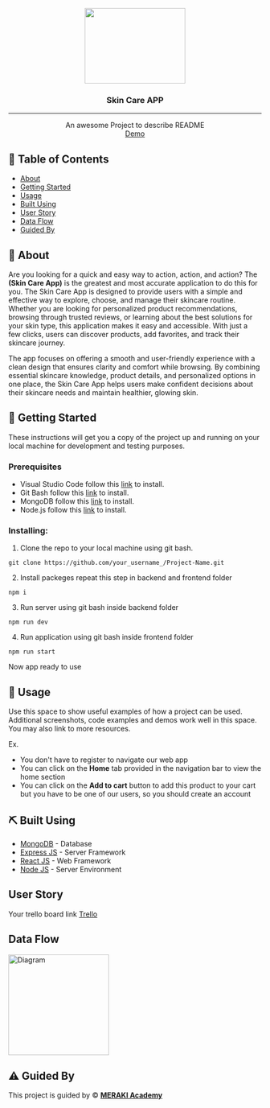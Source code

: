 <p align="center">
<a href="https://www.meraki-academy.org" target="_blank" rel="noopener noreferrer">
 <img width="200px" height="150px" src="https://d1csarkz8obe9u.cloudfront.net/posterpreviews/skincare-%26-hair-free-logo-design-template-7570ef196bb39d2f49a2ac9bf7900df2_screen.jpg?ts=1710345189">
 </a>
</p>

<h3 align="center">Skin Care APP
</h3>

---

<p align="center"> An awesome Project to describe README 
    <br> 
<a href=''>Demo</a>
    <br> 
</p>

## 📝 Table of Contents

- [About](#about)
- [Getting Started](#getting_started)
- [Usage](#usage)
- [Built Using](#built_using)
- [User Story](#user_story)
- [Data Flow](#data_flow)
- [Guided By](#guided_by)

## 🧐 About <a name = "about"></a>



Are you looking for a quick and easy way to action, action, and action? The **(Skin Care App)** is the greatest and most accurate application to do this for you.
The Skin Care App is designed to provide users with a simple and effective way to explore, choose, and manage their skincare routine. Whether you are looking for personalized product recommendations, browsing through trusted reviews, or learning about the best solutions for your skin type, this application makes it easy and accessible. With just a few clicks, users can discover products, add favorites, and track their skincare journey.

The app focuses on offering a smooth and user-friendly experience with a clean design that ensures clarity and comfort while browsing. By combining essential skincare knowledge, product details, and personalized options in one place, the Skin Care App helps users make confident decisions about their skincare needs and maintain healthier, glowing skin.

## 🏁 Getting Started <a name = "getting_started"></a>

These instructions will get you a copy of the project up and running on your local machine for development and testing purposes.

### Prerequisites

- Visual Studio Code follow this <a href='https://code.visualstudio.com/'>link</a> to install.
- Git Bash follow this <a href='https://git-scm.com/downloads'>link</a> to install.
- MongoDB follow this <a href='https://www.mongodb.com/try/download/community'>link</a> to install.
- Node.js follow this <a href='https://nodejs.org/en/download/'>link</a> to install.

### Installing:

1. Clone the repo to your local machine using git bash.

```
git clone https://github.com/your_username_/Project-Name.git
```

2. Install packeges repeat this step in backend and frontend folder

```
npm i
```

3. Run server using git bash inside backend folder

```
npm run dev
```

4. Run application using git bash inside frontend folder

```
npm run start
```

Now app ready to use

## 🎈 Usage <a name="usage"></a>

Use this space to show useful examples of how a project can be used. Additional screenshots, code examples and demos work well in this space. You may also link to more resources.

Ex.

- You don't have to register to navigate our web app
- You can click on the **Home** tab provided in the navigation bar to view the home section
- You can click on the **Add to cart** button to add this product to your cart but you have to be one of our users, so you should create an account

## ⛏️ Built Using <a name = "built_using"></a>

- [MongoDB](https://www.mongodb.com/) - Database
- [Express JS](https://expressjs.com/) - Server Framework
- [React JS](https://https://reactjs.org/) - Web Framework
- [Node JS](https://nodejs.org/en/) - Server Environment

## User Story <a name = "#user_story"></a>

Your trello board link
<a href='https://trello.com/b/P1U4Cpzp/project-4-skin-care-app'>Trello</a>

## Data Flow <a name = "#data_flow"></a>

<img width=200px height=200px src="https://cacoo.com/assets/site/img/templates/screenshots/er-database-diagram.png" alt="Diagram"></a>

## ⚠️ Guided By <a name = "guided_by"></a>

This project is guided by ©️ **[MERAKI Academy](https://www.meraki-academy.org)**
